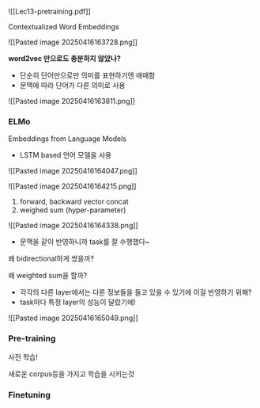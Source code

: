 
![[Lec13-pretraining.pdf]]

Contextualized Word Embeddings

![[Pasted image 20250416163728.png]]

**word2vec 만으로도 충분하지 않았나?**
- 단순히 단어만으로만 의미를 표현하기엔 애매함
- 문맥에 따라 단어가 다른 의미로 사용

![[Pasted image 20250416163811.png]]


### ELMo 
Embeddings from Language Models

- LSTM based 언어 모델을 사용

![[Pasted image 20250416164047.png]]


![[Pasted image 20250416164215.png]]


1. forward, backward vector concat
2. weighed sum (hyper-parameter)

![[Pasted image 20250416164338.png]]
- 문맥을 같이 반영하니까 task를 잘 수행했다~

왜 bidirectional하게 썼을까?

왜 weighted sum을 할까?
- 각각의 다른 layer에서는 다른 정보들을 들고 있을 수 있기에 이걸 반영하기 위해?
- task마다 특정 layer의 성능이 달랐기에!

![[Pasted image 20250416165049.png]]

### Pre-training
사전 학습!

새로운 corpus등을 가지고 학습을 시키는것

### Finetuning
